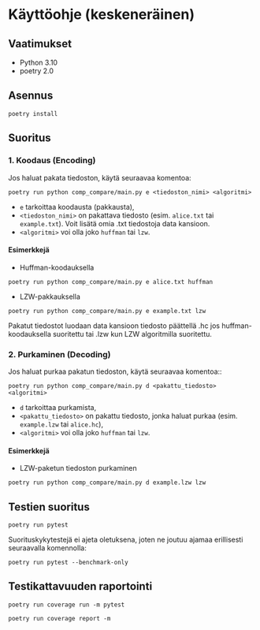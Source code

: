 

# Käyttöohje (keskeneräinen)

## Vaatimukset

- Python 3.10
- poetry 2.0

## Asennus
```
poetry install
```

## Suoritus

### 1. Koodaus (Encoding)

  Jos haluat pakata tiedoston, käytä seuraavaa komentoa:
```
poetry run python comp_compare/main.py e <tiedoston_nimi> <algoritmi>
```

* ```e``` tarkoittaa koodausta (pakkausta),
* ```<tiedoston_nimi>``` on pakattava tiedosto (esim. ```alice.txt``` tai ```example.txt```). Voit lisätä omia .txt tiedostoja data kansioon.
* ```<algoritmi>``` voi olla joko ```huffman``` tai ```lzw```.

#### Esimerkkejä
* Huffman-koodauksella

```
poetry run python comp_compare/main.py e alice.txt huffman
``` 
* LZW-pakkauksella
```
poetry run python comp_compare/main.py e example.txt lzw
``` 
Pakatut tiedostot luodaan data kansioon tiedosto päättellä .hc jos huffman-koodauksella suoritettu tai .lzw kun LZW algoritmilla suoritettu.

### 2. Purkaminen (Decoding)

  Jos haluat purkaa pakatun tiedoston, käytä seuraavaa komentoa::
```
poetry run python comp_compare/main.py d <pakattu_tiedosto> <algoritmi>
```

* ```d``` tarkoittaa purkamista,
* ```<pakattu_tiedosto>``` on pakattu tiedosto, jonka haluat purkaa (esim. ```example.lzw``` tai ```alice.hc```),
* ```<algoritmi>``` voi olla joko ```huffman``` tai ```lzw```.

#### Esimerkkejä
* LZW-paketun tiedoston purkaminen

```
poetry run python comp_compare/main.py d example.lzw lzw
``` 



## Testien suoritus 

```
poetry run pytest
```


Suorituskykytestejä ei ajeta oletuksena, joten ne joutuu ajamaa erillisesti seuraavalla komennolla:


```
poetry run pytest --benchmark-only
```


## Testikattavuuden raportointi

```
poetry run coverage run -m pytest
```
```
poetry run coverage report -m
```